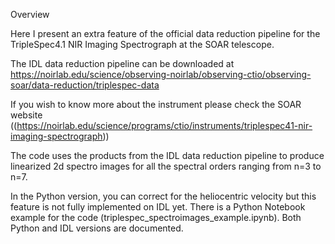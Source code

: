 Overview

Here I present an extra feature of the official data reduction pipeline for the TripleSpec4.1 NIR Imaging Spectrograph at the SOAR telescope. 

The IDL data reduction pipeline can be downloaded at https://noirlab.edu/science/observing-noirlab/observing-ctio/observing-soar/data-reduction/triplespec-data

If you wish to know more about the instrument please check the SOAR website ((https://noirlab.edu/science/programs/ctio/instruments/triplespec41-nir-imaging-spectrograph))


The code uses the products from the IDL data reduction pipeline to produce linearized 2d spectro images for all the spectral orders ranging from n=3 to n=7.

In the Python version, you can correct for the heliocentric velocity but this feature is not fully implemented on IDL yet.
There is a Python Notebook example for the code (triplespec_spectroimages_example.ipynb). Both Python and IDL versions are documented.

